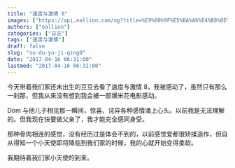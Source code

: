 ```yaml
---
title: "速度与激情 8"
images: ["https://api.eallion.com/og?title=%E9%80%9F%E5%BA%A6%E4%B8%8E%E6%BF%80%E6%83%85%208"]
authors: ["eallion"]
categories: ["日志"]
tags: ["速度与激情"]
draft: false
slug: "su-du-yu-ji-qing8"
date: "2017-04-16 06:31:00"
lastmod: "2017-04-16 06:31:00"
---
```


今天带着我们家还未出生的豆豆去看了速度与激情 8，我被感动了，虽然只有那么一刹那，但我从来没有想到我会被一部爆米花电影感动。

Dom 与他儿子相见那一瞬间，惊喜、诧异各种感情涌上心头。以前我是无法理解的。但我现在快要做父亲了，我才能完全感同身受。

那种骨肉相连的感觉，没有经历过是体会不到的，以前感觉爱都很矫揉造作，但自从得知一个小天使即将降临到我们家的时候，我的心就开始变得柔软。

我期待着我们家小天使的到来。
